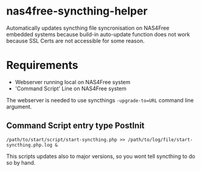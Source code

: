# nas4free-syncthing-helper
Automatically updates syncthing file syncronisation on NAS4Free embedded systems because build-in auto-update function does not work because SSL Certs are not accessible for some reason.

# Requirements
- Webserver running local on NAS4Free system
- 'Command Script' Line on NAS4Free system

The webserver is needed to use syncthings `-upgrade-to=URL` command line argument.

## Command Script entry type PostInit
`/path/to/start/script/start-syncthing.php >> /path/to/log/file/start-syncthing.php.log &`

This scripts updates also to major versions, so you wont tell syncthing to do so by hand.
